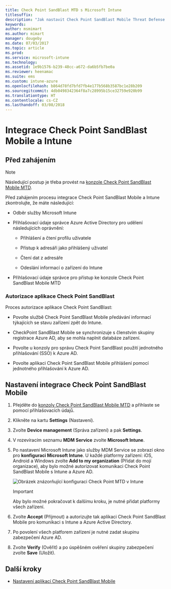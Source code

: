 ```yaml
---
title: Check Point SandBlast MTD s Microsoft Intune
titlesuffix: 
description: "Jak nastavit Check Point SandBlast Mobile Threat Defense (MTD) s Intune za účelem regulace přístupu mobilních zařízení k firemním prostředkům."
keywords: 
author: msmimart
ms.author: mimart
manager: dougeby
ms.date: 07/03/2017
ms.topic: article
ms.prod: 
ms.service: microsoft-intune
ms.technology: 
ms.assetid: 1e9b1576-b239-48cc-a672-da6b5fb7be0a
ms.reviewer: heenamac
ms.suite: ems
ms.custom: intune-azure
ms.openlocfilehash: b864d78fd7bfd7fb4e177b568b3587bc1e28b209
ms.sourcegitcommit: 4db0498342364f8a7c28995b15ce32759e920b99
ms.translationtype: HT
ms.contentlocale: cs-CZ
ms.lasthandoff: 03/08/2018
---
```

# <a name="integrate-check-point-sandblast-mobile-with-intune"></a>Integrace Check Point SandBlast Mobile a Intune

## <a name="before-you-begin"></a>Před zahájením

> [!NOTE] 
> Následující postup je třeba provést na [konzole Check Point SandBlast Mobile MTD](https://intune-4.eu1.locsec.net/).

Před zahájením procesu integrace Check Point SandBlast Mobile a Intune zkontrolujte, že máte následující:

-   Odběr služby Microsoft Intune

-   Přihlašovací údaje správce Azure Active Directory pro udělení následujících oprávnění:

    -   Přihlášení a čtení profilu uživatele

    -   Přístup k adresáři jako přihlášený uživatel

    -   Čtení dat z adresáře

    -   Odeslání informací o zařízení do Intune

-   Přihlašovací údaje správce pro přístup ke konzole Check Point SandBlast Mobile MTD

### <a name="check-point-sandblast-app-authorization"></a>Autorizace aplikace Check Point SandBlast

Proces autorizace aplikace Check Point SandBlast:

-   Povolte službě Check Point SandBlast Mobile předávání informací týkajících se stavu zařízení zpět do Intune.

-   CheckPoint SandBlast Mobile se synchronizuje s členstvím skupiny registrace Azure AD, aby se mohla naplnit databáze zařízení.

-   Povolte u konzoly pro správu Check Point SandBlast použití jednotného přihlašování (SSO) k Azure AD.

-   Povolte aplikaci Check Point SandBlast Mobile přihlášení pomocí jednotného přihlašování k Azure AD.

## <a name="to-set-up-check-point-sandblast-mobile-integration"></a>Nastavení integrace Check Point SandBlast Mobile

1.  Přejděte do [konzoly Check Point SandBlast Mobile MTD](https://intune-4.eu1.locsec.net/) a přihlaste se pomocí přihlašovacích údajů.

2.  Klikněte na kartu **Settings** (Nastavení).

3.  Zvolte **Device management** (Správa zařízení) a pak **Settings**.

4.  V rozevíracím seznamu **MDM Service** zvolte **Microsoft Intune**.

5.  Po nastavení Microsoft Intune jako služby MDM Service se zobrazí okno pro **konfiguraci Microsoft Intune**. U každé platformy zařízení: iOS, Android a Windows zvolte **Add to my organization** (Přidat do mojí organizace), aby bylo možné autorizovat komunikaci Check Point SandBlast Mobile s Intune a Azure AD.

    ![Obrázek znázorňující konfiguraci Check Point MTD v Intune](./media/checkpoint-MTD-1.PNG)

    > [!IMPORTANT]
    > Aby bylo možné pokračovat k dalšímu kroku, je nutné přidat platformy všech zařízení.

6.  Zvolte **Accept** (Přijmout) a autorizujte tak aplikaci Check Point SandBlast Mobile pro komunikaci s Intune a Azure Active Directory.

7.  Po povolení všech platforem zařízení je nutné zadat skupinu zabezpečení Azure AD.

8.  Zvolte **Verify** (Ověřit) a po úspěšném ověření skupiny zabezpečení zvolte **Save** (Uložit).

## <a name="next-steps"></a>Další kroky

- [Nastavení aplikací Check Point SandBlast Mobile](mtd-apps-ios-app-configuration-policy-add-assign.md)